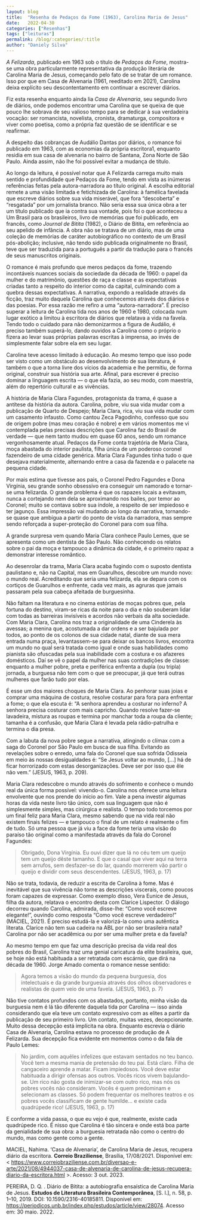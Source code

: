 ```yaml
---
layout: blog
title:  "Resenha de Pedaços da Fome (1963), Carolina Maria de Jesus"
date:   2022-04-30
categories: ["Resenhas"]
tags: ["leituras"]
permalink: /blog/:categories/:title
author: "Daniely Silva"
---
```


*A Felizarda*, publicado em 1963 sob o título de *Pedaços da Fome*, mostra-se uma obra particularmente representativa da produção literária de Carolina Maria de Jesus, começando pelo fato de se tratar de um romance. Isso por que em Casa de Alvenaria (1961, reeditado em 2021), Carolina deixa explícito seu descontentamento em continuar a escrever diários. <!--more-->

Fiz esta resenha enquanto ainda lia *Casa de Alvenaria*, seu segundo livro de diários, onde podemos encontrar uma Carolina que se queixa de que pouco lhe sobrava de seu valioso tempo para se dedicar à sua verdadeira vocação: ser romancista, novelista, cronista, dramaturga, compositora e viver como poetisa, como a própria faz questão de se identificar e se reafirmar.

A despeito das cobranças de Audálio Dantas por diários, o romance foi publicado em 1963, com as economias da própria escritora1, enquanto residia em sua casa de alvenaria no bairro de Santana, Zona Norte de São Paulo. Ainda assim, não lhe foi possível evitar a mudança de título.

Ao longo da leitura, é possível notar que A Felizarda carrega muito mais sentido e profundidade que Pedaços da Fome, tendo em vista as inúmeras referências feitas pela autora-narradora ao título original. A escolha editorial remete a uma visão limitada e fetichizada de Carolina: à famélica favelada que escreve diários sobre sua vida miserável, que fora “descoberta” e “resgatada” por um jornalista branco. Não seria essa sua única obra a ter um título publicado que ia contra sua vontade, pois foi o que aconteceu a Um Brasil para os brasileiros, livro de memórias que foi publicado, em francês, como *Journal de Bitita* (1982), o Diário de Bitita, em referência ao seu apelido de infância. A obra não se tratava de um diário, mas de uma coleção de memórias de caráter autobiográfico no contexto de um Brasil pós-abolição; inclusive, não tendo sido publicada originalmente no Brasil, teve que ser traduzida para a português a partir da tradução para o francês de seus manuscritos originais.

O romance é mais profundo que meros pedaços da fome, trazendo incontáveis nuances sociais da sociedade da década de 1960: o papel da mulher e do matrimônio, questões de raça e classe e as expectativas criadas tanto a respeito do interior como da capital, culminando com a quebra dessas expectativas. A narrativa, expondo a realidade através da ficção, traz muito daquela Carolina que conhecemos através dos diários e das poesias. Por essa razão me refiro a uma “autora-narradora”. É preciso superar a leitura de Carolina tida nos anos de 1960 e 1980, colocada num lugar exótico a limitou à escritora de diários que relatava a vida na favela.	Tendo todo o cuidado para não demonizarmos a figura de Audálio, é preciso também superá-lo, dando ouvidos a Carolina como o próprio o fizera ao levar suas próprias palavras escritas à imprensa, ao invés de simplesmente falar sobre ela em seu lugar.

Carolina teve acesso limitado à educação. Ao mesmo tempo que isso pode ser visto como um obstáculo ao desenvolvimento de sua literatura, é também o que a torna livre dos vícios da academia e lhe permitiu, de forma original, construir sua história sua arte. Afinal, para escrever é preciso dominar a linguagem escrita — o que ela fazia, ao seu modo, com maestria, além do repertório cultural e as vivências.

A história de Maria Clara Fagundes, protagonista da trama, é quase a antítese da história da autora. Carolina, pobre, viu sua vida mudar com a publicação de Quarto de Despejo; Maria Clara, rica, viu sua vida mudar com um casamento infausto. Como cantou Zeca Pagodinho, confesso que sou de origem pobre (mas meu coração é nobre) e em vários momentos me vi contemplada pelas precisas descrições que Carolina faz do Brasil de verdade — que nem tanto mudou em quase 60 anos, sendo um romance vergonhosamente atual.
Pedaços da Fome conta trajetória de Maria Clara, moça abastada do interior paulista, filha única de um poderoso coronel fazendeiro de uma cidade genérica. Maria Clara Fagundes tinha tudo o que desejava materialmente, alternando entre a casa da fazenda e o palacete na pequena cidade.

Por mais estima que tivesse aos pais, o Coronel Pedro Fagundes e Dona Virgínia, seu grande sonho obsessivo era conseguir um namorado e tornar-se uma felizarda. O grande problema é que os rapazes locais a evitavam, nunca a cortejando nem dela se aproximando nos bailes, por temor ao Coronel; muito se contava sobre sua índole, a respeito de ser impiedoso e ter jagunço. Essa impressão vai mudando ao longo da narrativa, tornando-se quase que ambígua a partir do ponto de vista da narradora, mas sempre sendo reforçada a super-proteção do Coronel para com sua filha.

A grande surpresa vem quando Maria Clara conhece Paulo Lemes, que se apresenta como um dentista de São Paulo. Não conhecendo os relatos sobre o pai da moça e tampouco a dinâmica da cidade, é o primeiro rapaz a demonstrar interesse romântico.

Ao desenrolar da trama, Maria Clara acaba fugindo com o suposto dentista paulistano e, não na Capital, mas em Guarulhos, descobre um mundo novo: o mundo real. Acreditando que seria uma felizarda, ela se depara com os cortiços de Guarulhos e enfrente, cada vez mais, as agruras que jamais passaram pela sua cabeça afeitada de burguesinha.

Não faltam na literatura e no cinema estórias de moças pobres que, pela fortuna do destino, viram-se ricas da noite para o dia e não souberam lidar com todas as barreiras invisíveis e acordos não verbais da alta sociedade. Com Maria Clara, Carolina nos traz a originalidade de uma Cinderela às avessas; a menina que, acostumada a dar ordens e a ser bajulada por todos, ao ponto de os colonos de sua cidade natal, diante de sua mera entrada numa praça, levantassem-se para deixar os bancos livros, encontra um mundo no qual será tratada como igual e onde suas habilidades como pianista são ofuscadas pela sua inabilidade com a costura e os afazeres domésticos. Daí se vê o papel da mulher nas suas contradições de classe: enquanto a mulher pobre, preta e periférica enfrenta a dupla (ou tripla) jornada, a burguesa não tem com o que se preocupar, já que terá outras mulheres que farão tudo por elas.

É esse um dos maiores choques de Maria Clara. Ao penhorar suas joias e comprar uma máquina de costura, resolve costurar para fora para enfrentar a fome; o que ela escuta é: “A senhora aprendeu a costurar no inferno? A senhora precisa costurar com mais capricho. Quando resolve fazer-se lavadeira, mistura as roupas e termina por manchar toda a roupa da cliente; tamanha é a confusão, que Maria Clara é levada pela rádio-patrulha e termina o dia presa.

Com a labuta da nova pobre segue a narrativa, atingindo o clímax com a saga do Coronel por São Paulo em busca de sua filha. Evitando as revelações sobre o enredo, uma fala do Coronel que sua sofrida Odisseia em meio às nossas desigualdades é: “Se Jesus voltar ao mundo, [...] há de ficar horrorizado com estas desorganizações. Deve ser por isso que êle não vem.” (JESUS, 1963, p. 209).

Maria Clara redescobre o mundo através do sofrimento e conhece o mundo real da única forma possível: vivendo-o. Carolina nos oferece uma leitura envolvente que nos prende do início ao fim. Vale a pena investir algumas horas da vida neste livro tão único, com sua linguagem que não é simplesmente simples, mas cirúrgica e realista. O tempo todo torcemos por um final feliz para Maria Clara, mesmo sabendo que na vida real não existem finais felizes — e tampouco o final de um relato é realmente o fim de tudo. 	Só uma pessoa que já viu a face da fome teria uma visão do paraíso tão original como a manifestada através da fala do Coronel Fagundes:

> Obrigado, Dona Virgínia. Eu ouvi dizer que lá no céu tem um queijo tem um queijo dêste tamanho. E que o casal que viver aqui na terra sem arrufos, sem desfazer-se do lar, quando morrerem vão partir o queijo e dividir com seus descendentes. (JESUS, 1963, p. 17)

Não se trata, todavia, de reduzir a escrita de Carolina à fome. Mas é inevitável que sua vivência não torne as descrições viscerais, como poucos foram capazes de expressar. Como exemplo disso, Vera Eunice de Jesus, filha da autora, relatava o encontro desta com Clarice Lispector. O  diálogo decorreu quando Carolina, admirada, disse-lhe: “Como você escreve elegante!”, ouvindo como resposta “Como você escreve verdadeiro!” (MACIEL, 2021). É preciso estudá-la e valorizá-la como uma autêntica literata. Clarice não tem sua cadeira na ABL por não ser brasileira nata? Carolina por não ser acadêmica ou por ser uma mulher preta e da favela?

Ao mesmo tempo em que faz uma descrição precisa da vida real dos pobres do Brasil, Carolina traz uma genial caricatura da elite brasileira, que, se hoje não está habituada a ser retratada com escárnio, que dirá na década de 1960. Jorge Amado comenta o romance nesse sentido:

> Agora temos a visão do mundo da pequena burguesia, dos intelectuais e da grande burguesia através dos olhos observadores e realistas de quem veio de uma favela. (JESUS, 1963, p. 7)

Não tive contatos profundos com os abastados, portanto, minha visão da burguesia nem é lá tão diferente daquela tida por Carolina — isso ainda considerando que ela teve um contato expressivo com as elites a partir da publicação de seu primeiro livro. Um contato, muitas vezes, decepcionante.
Muito dessa decepção está implícita na obra. Enquanto escrevia o diário Casa de Alvenaria, Carolina estava no processo de produção de A Felizarda. Sua decepção fica evidente em momentos como o da fala de Paulo Lemes:

> No jardim, com aquêles infelizes que estavam sentados no teu banco. Você tem a mesma mania de pretensão do teu pai. Está claro. Filha de cangaceiro aprende a matar. Ficam impiedosos. Você deve estar habituada a dirigir ofensas aos outros. Vocês ricos vivem bajulando-se. Um rico não gosta de inimizar-se com outro rico, mas nós os pobres vocês não consideram. Vocês é quem predominam e selecionam as classes. Só podem frequentar os melhores teatros e os pobres vocês classificam de gente humilde... e existe cada quadrúpede rico! (JESUS, 1963, p. 17)

E conforme a vida passa, o que eu vejo é que, realmente, existe cada quadrúpede rico. É nisso que Carolina é tão sincera e onde está boa parte da genialidade de sua obra: a burguesia retratada não como o centro do mundo, mas como gente como a gente.



MACIEL, Nahima. ‘Casa de Alvenaria’, de Carolina Maria de Jesus, recupera diário da escritora. **Correio Braziliense**, Brasília, 17/08/2021. Disponível em: < https://www.correiobraziliense.com.br/diversao-e-arte/2021/08/4944037-casa-de-alvenaria-de-carolina-de-jesus-recupera-diario-da-escritora.html >. Acesso: 3 out. 2023.

PEREIRA, D. Q. . Diário de Bitita: a autobiografia ensaística de Carolina Maria de Jesus. **Estudos de Literatura Brasileira Contemporânea**, [S. l.], n. 58, p. 1–10, 2019. DOI: 10.1590/2316-40185811. Disponível em: https://periodicos.unb.br/index.php/estudos/article/view/28074. Acesso em: 30 maio. 2022.
